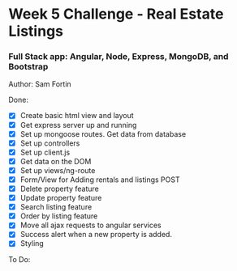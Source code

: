 # Week 5 Challenge - Real Estate Listings
### Full Stack app: Angular, Node, Express, MongoDB, and Bootstrap
Author: Sam Fortin

Done:
- [x] Create basic html view and layout
- [x] Get express server up and running
- [x] Set up mongoose routes. Get data from database 
- [x] Set up controllers
- [x] Set up client.js
- [x] Get data on the DOM
- [x] Set up views/ng-route
- [x] Form/View for Adding rentals and listings POST
- [x] Delete property feature
- [x] Update property feature
- [x] Search listing feature
- [x] Order by listing feature
- [x] Move all ajax requests to angular services
- [x] Success alert when a new property is added.
- [x] Styling

To Do: